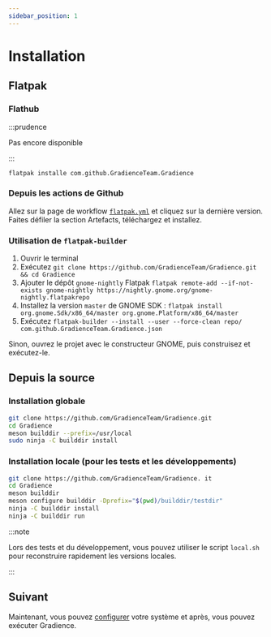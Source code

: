 ```yaml
---
sidebar_position: 1
---
```


# Installation

## Flatpak

### Flathub

:::prudence

Pas encore disponible

:::

```shell
flatpak installe com.github.GradienceTeam.Gradience
```

### Depuis les actions de Github

Allez sur la page de workflow [`flatpak.yml`](https://github.com/GradienceTeam/Gradience/actions/workflows/flatpak.yml) et cliquez sur la dernière version. Faites défiler la section Artefacts, téléchargez et installez.

### Utilisation de `flatpak-builder`

1. Ouvrir le terminal
2. Exécutez `git clone https://github.com/GradienceTeam/Gradience.git && cd Gradience`
3. Ajouter le dépôt `gnome-nightly` Flatpak `flatpak remote-add --if-not-exists gnome-nightly https://nightly.gnome.org/gnome-nightly.flatpakrepo`
4. Installez la version `master` de GNOME SDK : `flatpak install org.gnome.Sdk/x86_64/master org.gnome.Platform/x86_64/master`
5. Exécutez `flatpak-builder --install --user --force-clean repo/ com.github.GradienceTeam.Gradience.json`

Sinon, ouvrez le projet avec le constructeur GNOME, puis construisez et exécutez-le.

## Depuis la source

### Installation globale

```sh
git clone https://github.com/GradienceTeam/Gradience.git
cd Gradience
meson builddir --prefix=/usr/local
sudo ninja -C builddir install
```

### Installation locale (pour les tests et les développements)

```sh
git clone https://github.com/GradienceTeam/Gradience. it
cd Gradience
meson builddir
meson configure builddir -Dprefix="$(pwd)/builddir/testdir"
ninja -C builddir install
ninja -C builddir run
```

:::note

Lors des tests et du développement, vous pouvez utiliser le script `local.sh` pour reconstruire rapidement les versions locales.

:::

## Suivant

Maintenant, vous pouvez [configurer](/docs/setup) votre système et après, vous pouvez exécuter Gradience.
